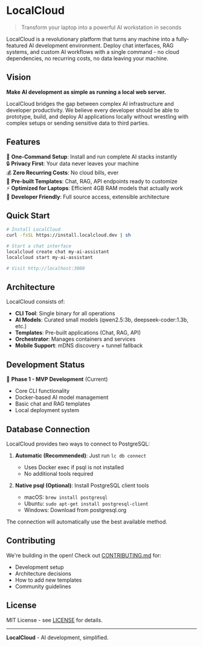 # LocalCloud

> Transform your laptop into a powerful AI workstation in seconds

LocalCloud is a revolutionary platform that turns any machine into a fully-featured AI development environment. Deploy chat interfaces, RAG systems, and custom AI workflows with a single command - no cloud dependencies, no recurring costs, no data leaving your machine.

## Vision

**Make AI development as simple as running a local web server.**

LocalCloud bridges the gap between complex AI infrastructure and developer productivity. We believe every developer should be able to prototype, build, and deploy AI applications locally without wrestling with complex setups or sending sensitive data to third parties.

## Features

🚀 **One-Command Setup**: Install and run complete AI stacks instantly  
🔒 **Privacy First**: Your data never leaves your machine  
💰 **Zero Recurring Costs**: No cloud bills, ever  
🎯 **Pre-built Templates**: Chat, RAG, API endpoints ready to customize  
⚡ **Optimized for Laptops**: Efficient 4GB RAM models that actually work  
🔧 **Developer Friendly**: Full source access, extensible architecture  

## Quick Start

```bash
# Install LocalCloud
curl -fsSL https://install.localcloud.dev | sh

# Start a chat interface
localcloud create chat my-ai-assistant
localcloud start my-ai-assistant

# Visit http://localhost:3000
```

## Architecture

LocalCloud consists of:
- **CLI Tool**: Single binary for all operations
- **AI Models**: Curated small models (qwen2.5:3b, deepseek-coder:1.3b, etc.)
- **Templates**: Pre-built applications (Chat, RAG, API)
- **Orchestrator**: Manages containers and services
- **Mobile Support**: mDNS discovery + tunnel fallback

## Development Status

🚧 **Phase 1 - MVP Development** (Current)
- Core CLI functionality
- Docker-based AI model management
- Basic chat and RAG templates
- Local deployment system


## Database Connection

LocalCloud provides two ways to connect to PostgreSQL:

1. **Automatic (Recommended)**: Just run `lc db connect`
    - Uses Docker exec if psql is not installed
    - No additional tools required

2. **Native psql (Optional)**: Install PostgreSQL client tools
    - macOS: `brew install postgresql`
    - Ubuntu: `sudo apt-get install postgresql-client`
    - Windows: Download from postgresql.org

The connection will automatically use the best available method.

## Contributing

We're building in the open! Check out [CONTRIBUTING.md](./CONTRIBUTING.md) for:
- Development setup
- Architecture decisions
- How to add new templates
- Community guidelines

## License

MIT License - see [LICENSE](./LICENSE) for details.

---

**LocalCloud** - AI development, simplified. 